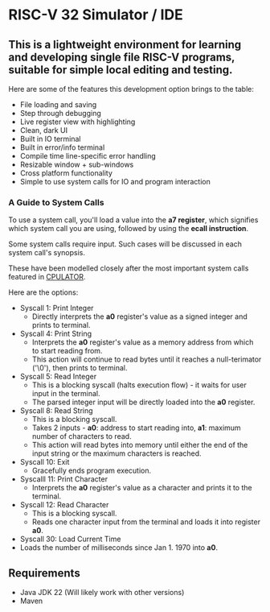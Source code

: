 # RISC-V 32 Simulator / IDE

## This is a lightweight environment for learning and developing single file RISC-V programs, suitable for simple local editing and testing.

Here are some of the features this development option brings to the table:

- File loading and saving
- Step through debugging
- Live register view with highlighting
- Clean, dark UI
- Built in IO terminal
- Built in error/info terminal
- Compile time line-specific error handling
- Resizable window + sub-windows
- Cross platform functionality
- Simple to use system calls for IO and program interaction

### A Guide to System Calls

To use a system call, you'll load a value into the **a7 register**, which signifies which system call you are using, followed by using the **ecall instruction**.

Some system calls require input. Such cases will be discussed in each system call's synopsis.

These have been modelled closely after the most important system calls featured in [CPULATOR](https://cpulator.01xz.net/doc/#syscall).

Here are the options:

- Syscall 1: Print Integer
  - Directly interprets the **a0** register's value as a signed integer and prints to terminal.
- Syscall 4: Print String
  - Interprets the **a0** register's value as a memory address from which to start reading from.
  - This action will continue to read bytes until it reaches a null-terimator ('\0'), then prints to terminal.
- Syscall 5: Read Integer
  - This is a blocking syscall (halts execution flow) - it waits for user input in the terminal.
  - The parsed integer input will be directly loaded into the **a0** register.
- Syscall 8: Read String
  - This is a blocking syscall.
  - Takes 2 inputs - **a0**: address to start reading into, **a1**: maximum number of characters to read.
  - This action will read bytes into memory until either the end of the input string or the maximum characters is reached.
- Syscall 10: Exit
  - Gracefully ends program execution.
- Syscalll 11: Print Character
  - Interprets the **a0** register's value as a character and prints it to the terminal.
- Syscall 12: Read Character
  - This is a blocking syscall.
  - Reads one character input from the terminal and loads it into register **a0**.
- Syscall 30: Load Current Time
 - Loads the number of milliseconds since Jan 1. 1970 into **a0**.

## Requirements

- Java JDK 22 (Will likely work with other versions)
- Maven
